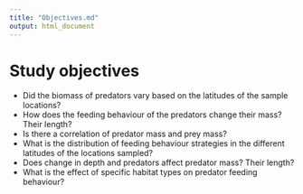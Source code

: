```yaml
---
title: "Objectives.md"
output: html_document
---
```


# Study objectives

-	Did the biomass of predators vary based on the latitudes of the sample locations? 
-	How does the feeding behaviour of the predators change their mass? Their length? 
-	Is there a correlation of predator mass and prey mass? 
-	What is the distribution of feeding behaviour strategies in the different latitudes of the locations sampled? 
-	Does change in depth and predators affect predator mass? Their length? 
-   What is the effect of specific habitat types on predator feeding behaviour? 
